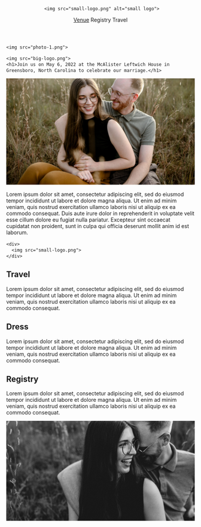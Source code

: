 <header>
   <link rel="stylesheet" href="https://use.typekit.net/nnn8war.css">
   <link rel="stylesheet" href="https://use.typekit.net/nnn8war.css">
	<link rel="stylesheet" href="style.css">
	

     <img src="small-logo.png" alt="small logo">
  
  <nav>
  	<a href=https://mcalisterleftwich.com>Venue</a>
    <a>Registry</a>
    <a>Travel</a>
  </nav>

</header>


<section class="top-section">

	<img src="photo-1.png">
  
  <div>

    <img src="big-logo.png">
  	<h1>Join us on May 6, 2022 at the McAlister Leftwich House in Greensboro, North Carolina to celebrate our marriage.</h1>

  </div>

  </section>

<section class="middle-section">

  <img src="photo-2.png">

  <div>
    <p>Lorem ipsum dolor sit amet, consectetur adipiscing elit, sed do eiusmod tempor incididunt ut labore et dolore magna aliqua. Ut enim ad minim veniam, quis nostrud exercitation ullamco laboris nisi ut aliquip ex ea commodo consequat. Duis aute irure dolor in reprehenderit in voluptate velit esse cillum dolore eu fugiat nulla pariatur. Excepteur sint occaecat cupidatat non proident, sunt in culpa qui officia deserunt mollit anim id est laborum.</p>
  </div>

</section>

  <section class="small-logo-section">

    <div>
      <img src="small-logo.png">
    </div>

  </section>

<section class="travel">
  
  <div class="h2">
    <h2> Travel </h2>
  </div>

  <div class="description">
    <p>Lorem ipsum dolor sit amet, consectetur adipiscing elit, sed do eiusmod tempor incididunt ut labore et dolore magna aliqua. Ut enim ad minim veniam, quis nostrud exercitation ullamco laboris nisi ut aliquip ex ea commodo consequat. <p>
  </div>

</section>

<section class="dress">
  
  <div class="h2">
    <h2> Dress </h2>
  </div>

  <div class="description">
    <p>Lorem ipsum dolor sit amet, consectetur adipiscing elit, sed do eiusmod tempor incididunt ut labore et dolore magna aliqua. Ut enim ad minim veniam, quis nostrud exercitation ullamco laboris nisi ut aliquip ex ea commodo consequat. <p>
  </div>

</section>

<section class="registry">
  
  <div class="h2">
    <h2> Registry </h2>
  </div>

  <div class="description">
    <p>Lorem ipsum dolor sit amet, consectetur adipiscing elit, sed do eiusmod tempor incididunt ut labore et dolore magna aliqua. Ut enim ad minim veniam, quis nostrud exercitation ullamco laboris nisi ut aliquip ex ea commodo consequat. <p>
  </div>

</section>

<section class="bottom-photo">

  <img src="photo-3.png">

</section>
